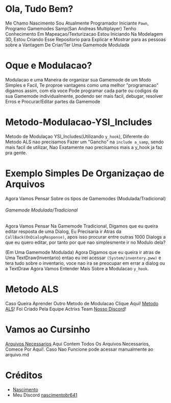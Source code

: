 # Ola, Tudo Bem?
Me Chamo Nascimento Sou Atualmente Programador Iniciante `Pawn`, Programo Gamemodes Samp(San Andreas Multiplayer)
Tenho Conhecimento Em Mapeaçao/Texturizacao Estou Iniciando Na Modelagem 3D,
Estou Criando Esse Repositorio para Explicar e Mostrar para as pessoas sobre a Vantagem De Criar/Ter Uma Gamemode Modulada

# Oque e Modulacao?
Modulacao e uma Maneira de organizar sua Gamemode de um Modo Simples e Facil, Te proproe vantagens como uma melhor "programacao" digamos assim, 
com ela voce Pode programar cada parte ou codigos da sua Gamemode individualmente, podendo ser mais facil, debugar, resolver Erros e Procurar/Editar partes da Gamemode 

# Metodo-Modulacao-YSI_Includes
Metodo de Modulaçao YSI_Includes(Utilizando `y_hook`), Diferente do Metodo ALS nao precisamos Fazer um "Gancho" na `include a_samp`, sendo mais facil de utilizar, Nao Exatamente nao precisamos mais a y_hook ja faz pra gente.

# Exemplo Simples De Organizaçao de Arquivos
Agora Vamos Pensar Sobre os tipos de Gamemodes (Modulada/Tradicional)

###### Gamemode Modulada/Tradicional
Agora Vamos Pensar Na Gamemode Tradicional, Digamos que eu queira editar resposta de uma Dialog, Eu Precisaria ir Atras da `CallBack(OnDialogResponse)`, apos isso procurar entre outras 1000 Dialogs a que eu quero editar, por tanto por que nao simplesmente ir no Modulo dela?

(Em Uma Gamemode Modulada) Agora Digamos que eu queira ir atras de Uma TextDraw(Inventario) entao eu irei acessar `(System/inventory.pww)` e tera tudo sobre o inventario, voce nao ira se preocupar em errar a dialog ou a TextDraw Agora Vamos Entender Mais Sobre a Modulacao `y_hook`.

# Metodo ALS
Caso Queira Aprender Outro Metodo de Modulacao Clique Aqui! [Metodo ALS](https://github.com/PawnTeam/ALS-HOOK-s)!
Foi Criado Pela Equipe Actrixs Team [Nosso Discord](https://discord.gg/euXz6ycTUg)!

# Vamos ao Cursinho
 [Arquivos Necessarios](./Arquivos.md) Aqui Contem Todos Os Arquivos Necessarios, Comece Por Aqui!.
 Caso Nao Funcione pode acessar manualmente ao arquivo.md
# Créditos
- [Nascimento](https://github.com/NascimentoSamp)
- Meu Discord [nascimentobr641](https://discord.com/users/936445788433838110)
